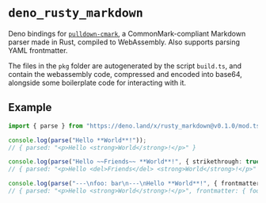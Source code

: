 # `deno_rusty_markdown`

Deno bindings for [`pulldown-cmark`][1], a CommonMark-compliant Markdown parser
made in Rust, compiled to WebAssembly. Also supports parsing YAML frontmatter.

The files in the `pkg` folder are autogenerated by the script `build.ts`, and
contain the webassembly code, compressed and encoded into base64, alongside
some boilerplate code for interacting with it.

## Example

```ts
import { parse } from "https://deno.land/x/rusty_markdown@v0.1.0/mod.ts";

console.log(parse("Hello **World**!"));
// { parsed: "<p>Hello <strong>World</strong>!</p>" }

console.log(parse("Hello ~~Friends~~ **World**!", { strikethrough: true }));
// { parsed: "<p>Hello <del>Friends</del> <strong>World</strong>!</p>" }

console.log(parse("---\nfoo: bar\n---\nHello **World**!", { frontmatter: true }));
// { parsed: "<p>Hello <strong>World</strong>!</p>", frontmatter: { foo: "bar" } }
```

[1]:https://github.com/raphlinus/pulldown-cmark
